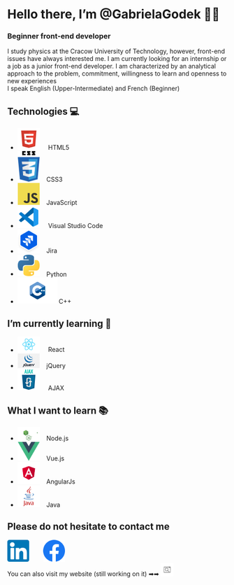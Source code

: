 # Hello there, I’m @GabrielaGodek 🖐🏻

### Beginner front-end developer 
I study physics at the Cracow University of Technology, however, front-end issues have always interested me.
I am currently looking for an internship or a job as a junior front-end developer. I am characterized by an analytical approach to the problem, commitment, willingness to learn and openness to new experiences <br/>
I speak English (Upper-Intermediate) and French (Beginner)

## Technologies 💻
- <img src="images/html.png" width="50"> &nbsp;&nbsp;&nbsp; HTML5  
- <img src="images/css.png" width="50">&nbsp;&nbsp;&nbsp; CSS3  
- <img src="images/js.png" width="50">&nbsp;&nbsp;&nbsp; JavaScript  
- <img src="images/vsc.png" width="50"> &nbsp;&nbsp;&nbsp; Visual Studio Code 
- <img src="images/jira.png" width="50">&nbsp;&nbsp;&nbsp; Jira  
- <img src="images/python.png" width="50">&nbsp;&nbsp;&nbsp; Python  
- <img src="images/cpp.png" width="90" > C++  

## I’m currently learning 📝
- <img src="images/react.png" width="50"> &nbsp;&nbsp;&nbsp; React  
- <img src="images/jquery.png" width="50">&nbsp;&nbsp;&nbsp;  jQuery  
- <img src="images/ajax.png" width="50"> &nbsp;&nbsp;&nbsp; AJAX

## What I want to learn 📚
- <img src="images/node.png" width="50">&nbsp;&nbsp;&nbsp;  Node.js
- <img src="images/vue.png" width="50">&nbsp;&nbsp;&nbsp; Vue.js
- <img src="images/angular.png" width="50">&nbsp;&nbsp;&nbsp;  AngularJs
- <img src="images/java.png" width="50">&nbsp;&nbsp;&nbsp; Java



## Please do not hesitate to contact me
<a href="https://www.linkedin.com/in/gabrielagodek/" ><img src="images/linkedin.png" width="50" ></a> &nbsp;&nbsp;&nbsp;&nbsp;&nbsp;&nbsp;
<a href="https://www.facebook.com/G0Gabis" ><img src="images/facebook.webp" width="50" ></a> <br/>
You can also visit my website (still working on it) ➡➡ <a href="gabriela-godek.pl"> <img src="images/www.jpeg" width ="30"></a>




